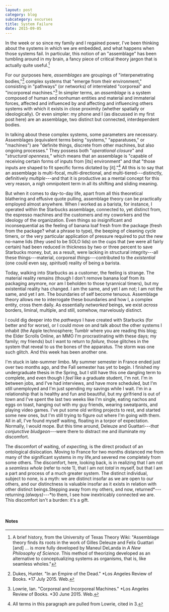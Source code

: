 ```yaml
---
layout: post
category: blog
subcategory: excurses
title: System Failure
date: 2015-09-05
---
```


In the week or so since my family and I regained power, I've been thinking about the systems in which we are embedded, and what happens when those systems fail. In particular, this notion of an "assemblage" has been tumbling around in my brain, a fancy piece of critical theory jargon that is actually quite useful.[^1]

For our purposes here, *assemblages* are groupings of "interpenetrating bodies,"[^2] complex systems that "emerge from their environment," consisting in "pathways" (or networks) of interrelated "corporeal" and "incorporeal machines."[^3] In simpler terms, an *assemblage* is a system composed of human and nonhuman entities and material and immaterial forces, affected and influenced by and affecting and influencing others systems with which it exists in close proximity (whether spatially or ideologically). Or even simpler: my phone and I (as discussed in my first post here) are an assemblage, two distinct but connected, interdependent bodies.

In talking about these complex systems, some parameters are necessary. Assemblages (equivalent terms being "systems," "apparatuses," or "machines") are "definite things, discrete from other machines, but also ongoing processes." They possess both "*operational closure*" and "*structural openness,*" which means that an assemblage is "capable of receiving certain forms of inputs from \[its\] environment" and that "those inputs are shaped to fit specific forms dictated by \[it\]."[^4] All this is to say that an assemblage is multi-focal, multi-directional, and multi-tiered---distinctly, definitively *multiple*---and that it is productive as a mental concept for this very reason, a nigh omnipotent term in all its shifting and sliding meaning.

But when it comes to day-to-day life, apart from all this theoretical blathering and effusive quote pulling, assemblage theory can be practically employed almost anywhere. When I worked as a barista, for instance, I operated within the Starbucks assemblage, connected to, yet distinct from, the espresso machines and the customers and my coworkers and the ideology of the organization. Even things so insignificant and inconsequential as the feeling of banana loaf fresh from the package (fresh from the package? what a phrase to type), the beeping of cleaning cycle timers, or the very particular application of pressure required to put the new no-name lids (they used to be SOLO lids) on the cups that (we were all fairly certain) had been reduced in thickness by two or three percent to save Starbucks money, but, as a result, were lacking in structural integrity---all these things---material, corporeal *things*---contributed to the *existential* (one could even say, *spiritual*) reality of being a barista. 

Today, walking into Starbucks as a customer, the feeling is strange. The material reality remains (though I don't remove banana loaf from its packaging anymore, nor am I beholden to those tyrannical timers), but my existential reality has changed. I am the same, and yet I am not; I am not the same, and yet I am. The boundaries of self become tenuous. Assemblage theory allows me to interrogate these boundaries and how I, a complex entity, cross them daily. As essentially *networked* beings, we exist *across* borders, liminal, multiple, and still, somehow, marvelously distinct.

I could dig deeper into the *pathways* I have created with Starbucks (for better and for worse), or I could move on and talk about the other systems I inhabit (the Apple technosphere; Tumblr where you are reading this blog; the Elder Scrolls Online, an MMO I'm procrastinating with these days; my family; my friends) but I want to return to *failure,* those glitches in the system that reveal to us the bones of the apparatus. The storm was one such glitch. And this week has been another one.

I'm stuck in late-summer limbo. My summer semester in France ended just over two months ago, and the Fall semester has yet to begin. I finished my undergraduate thesis in the Spring, but I still have this one dangling term to complete, and even though I *feel* like a graduate student, I'm not. I'm in between jobs, and I've had interviews, and have more scheduled, but I'm still unemployed and I'm just spending my savings while I wait. I'm in a relationship that is healthy and fun and beautiful, but my girlfriend is out of town and I've spent the last two weeks like I'm single, eating nachos and eggs on toast, hanging out with my guy friends, wearing sweatpants, and playing video games. I've put some old writing projects to rest, and started some new ones, but I'm still trying to figure out where I'm going with them. All in all, I've found myself waiting, floating in a torpor of expectation. Normally, I would mope. But this time around, Deleuze and Guattari---*that conjunctive bludgeon*---were there to distract me and illuminate my discomfort.

The discomfort of waiting, of *expecting,* is the direct product of an ontological dislocation. Moving to France for two months distanced me from many of the significant systems in my life,and severed me completely from some others. The discomfort, here, looking back, is in realizing that I am not a *seamless whole* (refer to note 1), that I am not *total* in myself, but that I am a part and process of a much greater system. The distinct individual, subject to none, is a myth: we are distinct insofar as we are open to our others, and our distinctness is valuable insofar as it exists in relation with other distinct beings.Stepping away from my others, and now,  returned*---returning *(always)*---*to them, I see how inextricably connected we are. This discomfort isn't a burden: it's a gift.

<br>

#### Notes

[^1]: A brief history, from the University of Texas Theory Wiki: "Assemblage theory finds its roots in the work of Gilles Deleuze and Felix Guattari \[and\] ... is more fully developed by Maneul DeLanda in *A New Philosophy of Science*. This method of theorizing developed as an alternative to conceptualizing systems as organisms, that is, like seamless wholes."

[^2]: Dukes, Hunter. "In an Empire of the Dead." *Los Angeles Review of Books. *17 July 2015. Web.

[^3]: Lowrie, Ian. "Corporeal and Incorporeal Machines." *Los Angeles Review of Books. *30 June 2015. Web.

[^4]: All terms in this paragraph are pulled from Lowrie, cited in 3.
